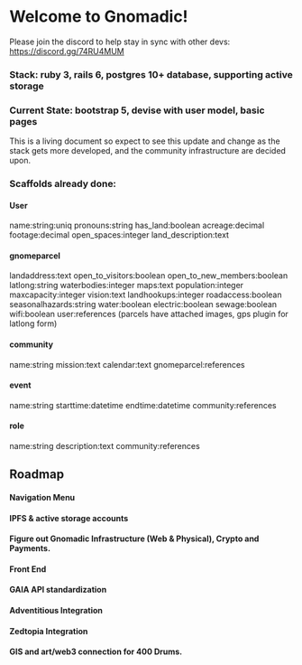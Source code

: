 # Welcome to Gnomadic! 

Please join the discord to help stay in sync with other devs: https://discord.gg/74RU4MUM

### Stack: ruby 3, rails 6, postgres 10+ database, supporting active storage 
### Current State: bootstrap 5, devise with user model, basic pages

This is a living document so expect to see this update and change as the stack gets more developed, and the community infrastructure are decided upon.

### Scaffolds already done:
#### User 
name:string:uniq pronouns:string has_land:boolean acreage:decimal footage:decimal open_spaces:integer land_description:text  
#### gnomeparcel
landaddress:text open_to_visitors:boolean open_to_new_members:boolean latlong:string waterbodies:integer maps:text population:integer maxcapacity:integer vision:text landhookups:integer roadaccess:boolean seasonalhazards:string water:boolean electric:boolean sewage:boolean wifi:boolean user:references (parcels have attached images, gps plugin for latlong form)
#### community 
name:string mission:text calendar:text gnomeparcel:references 
#### event
name:string starttime:datetime endtime:datetime community:references
#### role 
name:string description:text community:references

## Roadmap
#### Navigation Menu
#### IPFS & active storage accounts
#### Figure out Gnomadic Infrastructure (Web & Physical), Crypto and Payments.
#### Front End
#### GAIA API standardization 
#### Adventitious Integration
#### Zedtopia Integration
#### GIS and art/web3 connection for 400 Drums.
